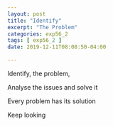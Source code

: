 ```yaml
---
layout: post
title: "Identify"
excerpt: "The Problem"
categories: exp56_2
tags: [ exp56_2 ]
date: 2019-12-11T08:08:50-04:00

---
```


Identify, the problem,

Analyse the issues and solve it

Every problem has its solution

Keep looking

